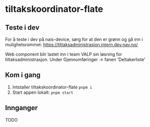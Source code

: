 # tiltakskoordinator-flate

## Teste i dev

For å teste i dev på nais-device, sørg for at den er grønn og gå inn i mulighetsrommet: https://tiltaksadministrasjon.intern.dev.nav.no/

Web component blir lastet inn i team VALP sin løsning for tiltaksadministrasjon. Under Gjennomføringer -> fanen 'Deltakerliste'

## Kom i gang

1. Intstaller tiltakskoordinator-flate `pnpm i`
2. Start appen lokalt: `pnpm start`

## Innganger

TODO
